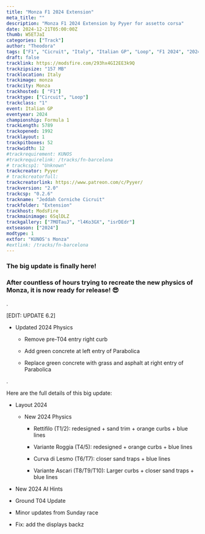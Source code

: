 ```yaml
---
title: "Monza F1 2024 Extension"
meta_title: ""
description: "Monza F1 2024 Extension by Pyyer for assetto corsa"
date: 2024-12-21T05:00:00Z
thumb: W5ETJaI
categories: ["Track"]
author: "Theodora"
tags: ["F1", "Cicruit", "Italy", "Italian GP", "Loop", "F1 2024", "2024"]
draft: false
tracklink: https://modsfire.com/293hx4GI2EE3k9Q
trackzipsize: "157 MB"
tracklocation: Italy
trackimage: monza
trackcity: Monza
trackhosted: [ "F1"]
tracktype: ["Circuit", "Loop"]
trackclass: "1"
event: Italian GP
eventyear: 2024
championship: Formula 1
trackLength: 5789
trackopened: 1992
tracklayout: 1
trackpitboxes: 52
trackwidth: 12
#trackrequirement: KUNOS
#trackrequirelink: /tracks/fn-barcelona
# trackcsp1: "Unknown"
trackcreator: Pyyer
# trackcreatorfull: 
trackcreatorlink: https://www.patreon.com/c/Pyyer/
trackversion: "2.0"
trackcsp: "0.2.6"
trackname: "Jeddah Corniche Cicruit"
trackfolder: "Extension"
trackhost: ModsFire
trackmainimage: 6SqlDLZ
trackgallery: ["7MOTauJ", "l4Ko3GX", "isrDEdr"]
extseason: ["2024"]
modtype: 1
extfor: "KUNOS's Monza"
#extlink: /tracks/fn-barcelona
---
```


### The big update is finally here! 

### After countless of hours trying to recreate the new physics of Monza, it is now ready for release! 😎
.

[EDIT: UPDATE 6.2]

- Updated 2024 Physics

  - Remove pre-T04 entry right curb

  - Add green concrete at left entry of Parabolica

  - Replace green concrete with grass and asphalt at right entry of Parabolica


.

Here are the full details of this big update:

- Layout 2024

  - New 2024 Physics

    - Rettifilo (T1/2): 
      redesigned + sand trim + orange curbs + blue lines
    - Variante Roggia (T4/5): 
      redesigned + orange curbs + blue lines
    - Curva di Lesmo (T6/T7): 
      closer sand traps + blue lines

    - Variante Ascari (T8/T9/T10): 
      Larger curbs + closer sand traps + blue lines
- New 2024 AI Hints

- Ground T04 Update

- Minor updates from Sunday race

- Fix: add the displays backz
